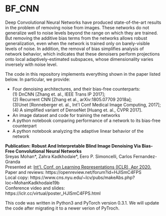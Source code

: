 # BF_CNN
Deep Convolutional Neural Networks have produced state-of-the-art results in the problem of removing noise from images. 
These networks do not generalize well to noise levels beyond the range on which they are trained. But removing the additive bias terms from the networks allows robust generalization, even when the network is trained only on barely-visible levels of noise.  In addition, the removal of bias simplifies analysis of network behavior, which indicates that these denoisers perform projections onto local adaptively-estimated subspaces, whose dimensionality varies inversely with noise level.
<p>
The code in this repository implements everything shown in the paper listed below.  In particular, we provide:<br>
<UL>
<LI> Four denoising architectures, and their bias-free counterparts: 
  <br>(1) DnCNN [Zhang et. al., IEEE Trans IP 2017]; 
  <br>(2) Recurrent CNN [Zhang et al., arXiv:1805.07709 2018a]; 
  <br>(3)Unet [Ronneberger et. al., Int'l Conf Medical Image Computing, 2017]; 
  <br>(4) A simplified variant of DenseNet [Huang et. al., CVPR 2017].<br>
<LI> An image dataset and code for training the networks <br>
<LI> A python notebook comparing performance of a network to its bias-free counterpart <br>
<LI> A python notebook analyzing the adaptive linear behavior of the network
</UL>
<p>
  <b>Publication:</b>  
<b>Robust And Interpretable Blind Image Denoising Via Bias-Free Convolutional Neural Networks</b><br>
Sreyas Mohan*, Zahra Kadkhodaie*, Eero P. Simoncelli, Carlos Fernandez-Granda<br>
  Presented at: <A HREF="iclr.cc">Int'l. Conf. on Learning Representations (ICLR), Apr 2020.</A><br>
  Paper and reviews: https://openreview.net/forum?id=HJlSmC4FPS  <br>
  Local copy: https://www.cns.nyu.edu/~lcv/pubs/makeAbs.php?loc=MohanKadkhodaie19b <br>
  Conference video and slides: https://iclr.cc/virtual/poster_HJlSmC4FPS.html 
<p>


This code was written in Python3 and PyTorch version 0.3.1. We will update the code after migrating it to a newer verion of PyTroch. 
